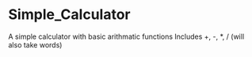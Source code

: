 # Simple_Calculator
A simple calculator with basic arithmatic functions
Includes +, -, *, / (will also take words)
